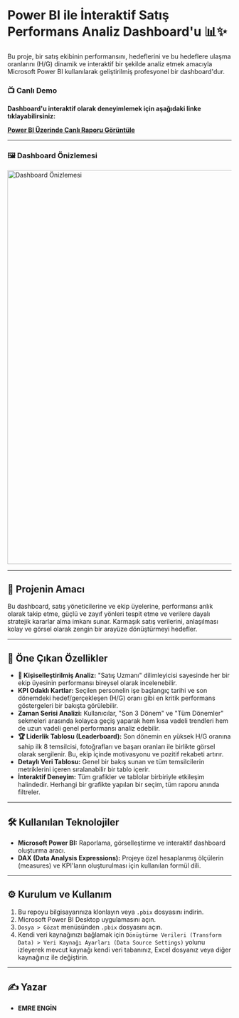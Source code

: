 # Power BI ile İnteraktif Satış Performans Analiz Dashboard'u 📊✨

Bu proje, bir satış ekibinin performansını, hedeflerini ve bu hedeflere ulaşma oranlarını (H/G) dinamik ve interaktif bir şekilde analiz etmek amacıyla Microsoft Power BI kullanılarak geliştirilmiş profesyonel bir dashboard'dur.

### 📺 Canlı Demo

**Dashboard'u interaktif olarak deneyimlemek için aşağıdaki linke tıklayabilirsiniz:**

[**Power BI Üzerinde Canlı Raporu Görüntüle**](https://app.powerbi.com/view?r=eyJrIjoiNmVlMjQ5OTUtYmJiNy00OGM2LWFhMTItMGRjYzgzOTJiNjdkIiwidCI6IjgxYWMzZmNiLTBlMzQtNDJmNS1iZThlLTdiOGQyMjg2MGUxYiIsImMiOjl9)

---

### 🖼️ Dashboard Önizlemesi
<img width="1668" height="884" alt="Dashboard Önizlemesi" src="https://github.com/user-attachments/assets/ef4e1a35-a75a-4a63-9e64-340eae2d182b" />

---

## 🎯 Projenin Amacı

Bu dashboard, satış yöneticilerine ve ekip üyelerine, performansı anlık olarak takip etme, güçlü ve zayıf yönleri tespit etme ve verilere dayalı stratejik kararlar alma imkanı sunar. Karmaşık satış verilerini, anlaşılması kolay ve görsel olarak zengin bir arayüze dönüştürmeyi hedefler.

---

## 🚀 Öne Çıkan Özellikler

* **👤 Kişiselleştirilmiş Analiz:** "Satış Uzmanı" dilimleyicisi sayesinde her bir ekip üyesinin performansı bireysel olarak incelenebilir.
* **KPI Odaklı Kartlar:** Seçilen personelin işe başlangıç tarihi ve son dönemdeki hedef/gerçekleşen (H/G) oranı gibi en kritik performans göstergeleri bir bakışta görülebilir.
* **Zaman Serisi Analizi:** Kullanıcılar, "Son 3 Dönem" ve "Tüm Dönemler" sekmeleri arasında kolayca geçiş yaparak hem kısa vadeli trendleri hem de uzun vadeli genel performansı analiz edebilir.
* **🏆 Liderlik Tablosu (Leaderboard):** Son dönemin en yüksek H/G oranına sahip ilk 8 temsilcisi, fotoğrafları ve başarı oranları ile birlikte görsel olarak sergilenir. Bu, ekip içinde motivasyonu ve pozitif rekabeti artırır.
* **Detaylı Veri Tablosu:** Genel bir bakış sunan ve tüm temsilcilerin metriklerini içeren sıralanabilir bir tablo içerir.
* **İnteraktif Deneyim:** Tüm grafikler ve tablolar birbiriyle etkileşim halindedir. Herhangi bir grafikte yapılan bir seçim, tüm raporu anında filtreler.

---

## 🛠️ Kullanılan Teknolojiler

* **Microsoft Power BI:** Raporlama, görselleştirme ve interaktif dashboard oluşturma aracı.
* **DAX (Data Analysis Expressions):** Projeye özel hesaplanmış ölçülerin (measures) ve KPI'ların oluşturulması için kullanılan formül dili.

---

## ⚙️ Kurulum ve Kullanım

1.  Bu repoyu bilgisayarınıza klonlayın veya `.pbix` dosyasını indirin.
2.  Microsoft Power BI Desktop uygulamasını açın.
3.  `Dosya > Gözat` menüsünden `.pbix` dosyasını açın.
4.  Kendi veri kaynağınızı bağlamak için `Dönüştürme Verileri (Transform Data) > Veri Kaynağı Ayarları (Data Source Settings)` yolunu izleyerek mevcut kaynağı kendi veri tabanınız, Excel dosyanız veya diğer kaynağınız ile değiştirin.

---

## ✍️ Yazar

* **EMRE ENGİN**
